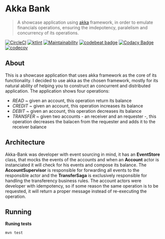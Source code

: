 # Akka Bank
> A showcase application using [akka](https://akka.io/ "akka") framework, in order to emulate financials operations, ensuring the imdepotency, paralelism and concurrency of its operations.  

[![CircleCI](https://circleci.com/gh/caueferreira/akka-bank.svg?style=svg)](https://circleci.com/gh/caueferreira/akka-bank) [![ktlint](https://img.shields.io/badge/code%20style-%E2%9D%A4-FF4081.svg)](https://ktlint.github.io/)
 [![Maintainability](https://api.codeclimate.com/v1/badges/6df8d9d2452bbe235682/maintainability)](https://codeclimate.com/github/caueferreira/akka-bank/maintainability) [![codebeat badge](https://codebeat.co/badges/c03cd996-266b-4601-a1ca-e7185407578a)](https://codebeat.co/projects/github-com-caueferreira-akka-bank-master) [![Codacy Badge](https://api.codacy.com/project/badge/Grade/2b7a211714e64697bc5f581082479182)](https://www.codacy.com/manual/caueferreira/akka-bank?utm_source=github.com&amp;utm_medium=referral&amp;utm_content=caueferreira/akka-bank&amp;utm_campaign=Badge_Grade) [![codecov](https://codecov.io/gh/caueferreira/akka-bank/branch/master/graph/badge.svg)](https://codecov.io/gh/caueferreira/akka-bank)

## About
This is a showcase application that uses akka framework as the core of its functionality. I decided to use akka as the chosen framework, mostly for its natural ability of helping you to construct an concurrent and distributed application.
The application shows four operations:
* *READ* ~ given an account, this operation return its balance
* *CREDIT* ~ given an account, this operation increases its balance
* *DEBIT* ~ given an account, this operation decreases its balance
* *TRANSFER* ~ given two accounts - an receiver and an requester -, this operation decreases the balacen from the requester and adds it to the receiver balance

## Architecture

Akka-Bank was developer with event sourcing in mind, it has an **EventStore** class, that mocks the events of the accounts and when an **Account** actor is instanciated it will check for his events and compose its balance. The **AccountSupervisor** is responsible for forwarding all events to the responsible actor and the **TransferSaga** is exclusively responsible for handling the transferency business rules. The account actors were developer with idempotency, so if some reason the same operation is to be requested, it will return a proper message instead of re-executing the operation.

## Running

**Runing tests**

`mvn test`

